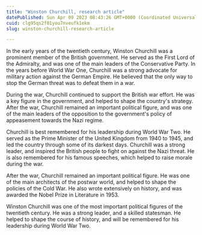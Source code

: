 ```yaml
---
title: "Winston Churchill, research article"
datePublished: Sun Apr 09 2023 08:43:26 GMT+0000 (Coordinated Universal Time)
cuid: clg95qs2f01you7nveufk1ekm
slug: winston-churchill-research-article

---
```


In the early years of the twentieth century, Winston Churchill was a prominent member of the British government. He served as the First Lord of the Admiralty, and was one of the main leaders of the Conservative Party. In the years before World War One, Churchill was a strong advocate for military action against the German Empire. He believed that the only way to stop the German threat was to defeat them in a war.

During the war, Churchill continued to support the British war effort. He was a key figure in the government, and helped to shape the country's strategy. After the war, Churchill remained an important political figure, and was one of the main leaders of the opposition to the government's policy of appeasement towards the Nazi regime.

 Churchill is best remembered for his leadership during World War Two. He served as the Prime Minister of the United Kingdom from 1940 to 1945, and led the country through some of its darkest days. Churchill was a strong leader, and inspired the British people to fight on against the Nazi threat. He is also remembered for his famous speeches, which helped to raise morale during the war.

After the war, Churchill remained an important political figure. He was one of the main architects of the postwar world, and helped to shape the policies of the Cold War. He also wrote extensively on history, and was awarded the Nobel Prize in Literature in 1953.

Winston Churchill was one of the most important political figures of the twentieth century. He was a strong leader, and a skilled statesman. He helped to shape the course of history, and will be remembered for his leadership during World War Two.